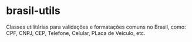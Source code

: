brasil-utils
============

Classes utilitárias para validações e formatações comuns no Brasil, como: CPF, CNPJ, CEP, Telefone, Celular, PLaca de Veículo, etc.
